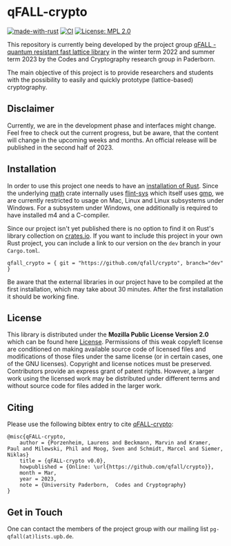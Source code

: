 # qFALL-crypto
[![made-with-rust](https://img.shields.io/badge/Made%20with-Rust-1f425f.svg)](https://www.rust-lang.org/)
[![CI](https://github.com/qfall/crypto/actions/workflows/push.yml/badge.svg?branch=dev)](https://github.com/qfall/crypto/actions/workflows/pull_request.yml)
[![License: MPL 2.0](https://img.shields.io/badge/License-MPL_2.0-brightgreen.svg)](https://opensource.org/licenses/MPL-2.0)
<TODO Badge for Documentation>
<TODO Badge for Code Coverage>
<TODO Badge for Website>

This repository is currently being developed by the project group [qFALL - quantum resistant fast lattice library](https://cs.uni-paderborn.de/cuk/lehre/veranstaltungen/ws-2022-23/project-group-qfall) in the winter term 2022 and summer term 2023 by the Codes and Cryptography research group in Paderborn.

The main objective of this project is to provide researchers and students with the possibility to easily and quickly prototype (lattice-based) cryptography.

## Disclaimer
Currently, we are in the development phase and interfaces might change.
Feel free to check out the current progress, but be aware, that the content will
change in the upcoming weeks and months. An official release will be published in the second half of 2023.

## Installation
In order to use this project one needs to have an [installation of Rust](https://www.rust-lang.org/tools/install). Since the underlying [math](https://github.com/qfall/math) crate internally uses [flint-sys](https://crates.io/crates/flint-sys)
which itself uses [gmp](https://gmplib.org/manual/), we are currently restricted to usage on Mac, Linux and Linux subsystems under Windows. For a subsystem under Windows, one additionally is required to have installed m4 and a C-compiler.

Since our project isn't yet published there is no option to find it on Rust's library collection on [crates.io](https://crates.io/).
If you want to include this project in your own Rust project, you can 
include a link to our version on the `dev` branch in your `Cargo.toml`. 

```text
qfall_crypto = { git = "https://github.com/qfall/crypto", branch="dev" }
```

Be aware that the external libraries in our project have to be compiled at the first installation,
which may take about 30 minutes. After the first installation it should be working fine.

<!-- TODO ## What does qFALL-crypto offer? -->

## License
This library is distributed under the **Mozilla Public License Version 2.0** which can be found here [License](https://github.com/qfall/crypto/blob/dev/LICENSE).
Permissions of this weak copyleft license are conditioned on making available source code of licensed files and modifications of those files under the same license (or in certain cases, one of the GNU licenses). Copyright and license notices must be preserved. Contributors provide an express grant of patent rights. However, a larger work using the licensed work may be distributed under different terms and without source code for files added in the larger work.

## Citing

Please use the following bibtex entry to cite [qFALL-crypto](https://github.com/qfall/crypto):

```text
@misc{qFALL-crypto,
    author = {Porzenheim, Laurens and Beckmann, Marvin and Kramer, Paul and Milewski, Phil and Moog, Sven and Schmidt, Marcel and Siemer, Niklas}
    title = {qFALL-crypto v0.0},
    howpublished = {Online: \url{https://github.com/qfall/crypto}},
    month = Mar,
    year = 2023,
    note = {University Paderborn,  Codes and Cryptography}
}
```

## Get in Touch
One can contact the members of the project group with our mailing list `pg-qfall(at)lists.upb.de`.
